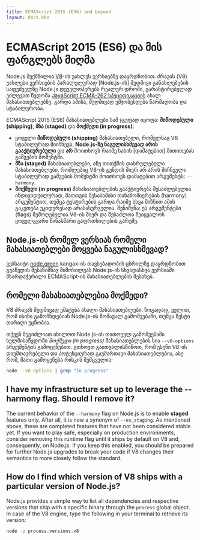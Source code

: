 ```yaml
---
title: ECMAScript 2015 (ES6) and beyond
layout: docs.hbs
---
```


# ECMAScript 2015 (ES6) და მის ფარგლებს მიღმა

Node.js შექმნილია [V8](https://v8.dev/)-ის უახლეს ვერსიებზე დაყრდნობით. ძრავის (V8) უახლესი ვერსიების პარალელურად [Node.js-ის] მუდმივი განახლებების საფუძველზე Node.js დეველოპერებს რეალურ დროში, გარანტირებულად ეძლევათ წვდომა [JavaScript ECMA-262 სპეციფიკაციის](http://www.ecma-international.org/publications/standards/Ecma-262.htm) ახალ მახასიათებლებზე. გარდა ამისა, მუდმივად უმჯობესდება წარმადობა და სტაბილურობა.

ECMAScript 2015 (ES6) მახასიათებლები სამ ჯგუფად იყოფა: **მიწოდებული (shipping)**, **მზა (staged)** და **მოქმედი (in progress)**:

* ყოველი **მიწოდებული (shipping)** მახასიათებელი, რომელსაც V8 სტაბილურად მიიჩნევს, **Node.js-ზე ნაგულისხმევად არის გააქტიურებული** და **არ** მოითხოვს რაიმე სახის [დამატებით] მითითებას გაშვების მომენტში.
* **მზა (staged)** მახასიათებლები, ანუ თითქმის დასრულებული მახასიათებლები, რომლებიც V8-ის გუნდის მიერ არ არის მიჩნეული სტაბილურად გაშვების მომენტში მოითხოვს დამატებით არგუმენტს: `--harmony`.
* **მოქმედი (in progress)** მახასიათებლების გააქტიურება შესაძლებელია ინდივიდუალურად, მათთვის შესაბამისი თანაზომიერების (harmony) არგუმენტით, თუმცა ტესტირების გარდა რაიმე სხვა მიზნით ამის გაკეთება უკიდურესად არასასურველია. შენიშვნა: ეს არგუმენტები (flags) შემოღებულია V8-ის მიერ და შესაძლოა შეიცვალოს ყოველგვარი წინასწარი გაფრთხილების გარეშე. 

## Node.js-ის რომელ ვერსიას რომელი მახასიათებლები მოყვება ნაგულისხმევად?

ვებსაიტი [node.green](https://node.green/) kangax-ის თავსებადობის ცხრილზე დაყრდნობით გვაწვდის შესანიშნავ მიმოხილვას Node.js-ის სხვადასხვა ვერსიაში მხარდაჭერილი ECMAScript-ის მახასიათებლების შესახებ.

## რომელი მახასიათებლებია მოქმედი?

V8 ძრავას მუდმივად ემატება ახალი მახასიათებლები. ზოგადად, ველით, რომ ისინი გამოჩნდებიან Node.js-ის მომავალ გამოშვებაში, თუმცა ზუსტი თარიღი უცნობია.

თქვენ შეგიძლიათ იხილოთ Node.js-ის თითოეულ გამოშვებაში ხელმისაწვდომი *მოქმედი (in progress)* მახასიათებლების სია `--v8-options` არგუმენტის გამოყენებით. გთხოვთ გაითვალისწინოთ, რომ ესენი V8-ის დაუმთავრებელი და პოტენციურად გაუმართავი მახასიათებლებია, ასე რომ, მათი გამოყენება რისკის შემცველია:

```bash
node --v8-options | grep "in progress"
```

## I have my infrastructure set up to leverage the --harmony flag. Should I remove it?

The current behavior of the `--harmony` flag on Node.js is to enable **staged** features only. After all, it is now a synonym of `--es_staging`. As mentioned above, these are completed features that have not been considered stable yet. If you want to play safe, especially on production environments, consider removing this runtime flag until it ships by default on V8 and, consequently, on Node.js. If you keep this enabled, you should be prepared for further Node.js upgrades to break your code if V8 changes their semantics to more closely follow the standard.

## How do I find which version of V8 ships with a particular version of Node.js?

Node.js provides a simple way to list all dependencies and respective versions that ship with a specific binary through the `process` global object. In case of the V8 engine, type the following in your terminal to retrieve its version:

```bash
node -p process.versions.v8
```

